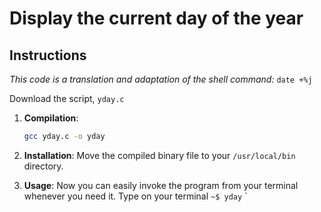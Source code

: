 # Display the current day of the year

## Instructions

_This code is a translation and adaptation of the shell command:_ `date +%j`

Download the script, `yday.c`

1. **Compilation**:
   ```bash
   gcc yday.c -o yday
   ```

2. **Installation**:
   Move the compiled binary file to your `/usr/local/bin` directory.

3. **Usage**:
   Now you can easily invoke the program from your terminal whenever you need it.
   Type on your terminal `~$ yday`
   `

